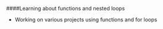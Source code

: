 ####Learning about functions and nested loops
- Working on various projects using functions and for loops
